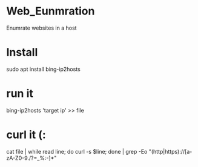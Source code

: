 # Web_Eunmration
Enumrate websites in a host

# Install 
sudo apt install bing-ip2hosts

# run it

bing-ip2hosts 'target ip' >> file
 
 
 # curl it (:
 
 cat file | while read line; do curl -s $line; done | grep -Eo "(http|https)://[a-zA-Z0-9./?=_%:-]*"   
